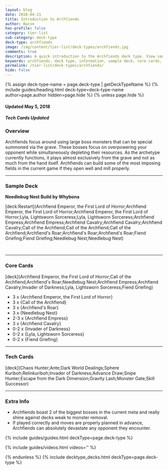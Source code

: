 ```yaml
---
layout: blog
date: 2018-04-21
title: Introduction to Archfiends
author: Bacon
has-profile: false
category: tier-list
sub-category: deck-type
deck-type: archfiends
image: /img/content/tier-list/deck-types/archfiends.jpg
comments: true
description: A quick introduction to the Archfiends deck type. View sample deck, core cards, tech cards, quick tips, guides, videos and other information.
keywords: archfiends, deck type, information, sample deck, core cards, tech cards, quick tips, guides, videos
permalink: /tier-list/deck-types/archfiends/
hide: False
---
```


{% assign deck-type-name = page.deck-type | getDeckTypeName %}
{% include guides/heading.html deck-type=deck-type-name author=page.author hidden=page.hide %}
{% unless page.hide %}

#### Updated May 5, 2018 
##### Tech Cards Updated

### Overview
Archfiends focus around using large boss monsters that can be special summoned via the grave. These bosses focus on overpowering your opponent while simultaneously depleting their resources. As the archetype currently functions, it plays almost exclusively from the grave and not as much from the hand itself. Archfiends can build some of the most imposing fields in the current game if they open well and mill properly.  
  
---

### Sample Deck

**Needlebug Nest Build by Whybona**

[deck:Restart](Archfiend Emperor, the First Lord of Horror;Archfiend Emperor, the First Lord of Horror;Archfiend Emperor, the First Lord of Horror;Lyla, Lightsworn Sorceress;Lyla, Lightsworn Sorceress;Archfiend Empress;Archfiend Empress;Archfiend Cavalry;Archfiend Cavalry;Archfiend Cavalry;Call of the Archfiend;Call of the Archfiend;Call of the Archfiend;Archfiend's Roar;Archfiend's Roar;Archfiend's Roar;Fiend Griefing;Fiend Griefing;Needlebug Nest;Needlebug Nest)

<br>

---

### Core Cards

[deck](Archfiend Emperor, the First Lord of Horror;Call of the Archfiend;Archfiend's Roar;Needlebug Nest;Archfiend Empress;Archfiend Cavalry;Invader of Darkness;Lyla, Lightsworn Sorceress;Fiend Griefing)

* 3 x {Archfiend Emperor, the First Lord of Horror}  
* 3 x {Call of the Archfiend}  
* 3 x {Archfiend's Roar}  
* 3 x {Needlebug Nest}  
* 2-3 x {Archfiend Empress}  
* 3 x {Archfiend Cavalry}  
* 0-2 x {Invader of Darkness}  
* 0-2 x {Lyla, Lightsworn Sorceress}  
* 0-2 x {Fiend Griefing}  


---

### Tech Cards

[deck](Chaos Hunter;Ante;Dark World Dealings;Sphere Kuriboh;Relinkuriboh;Invader of Darkness;Advance Draw;Snipe Hunter;Escape from the Dark Dimension;Gravity Lash;Monster Gate;Skill Successor)

---

### Extra Info
- Archfiends boast 2 of the biggest bosses in the current meta and really shine against decks weak to monster removal.  
- If played correctly and moves are properly planned in advance, Archfiends can absolutely devastate any opponent they encounter.      

{% include guides/guides.html deckType=page.deck-type %}

{% include guides/videos.html videos='' %}

{% endunless %}
{% include decktype_decks.html deckType=page.deck-type %}
